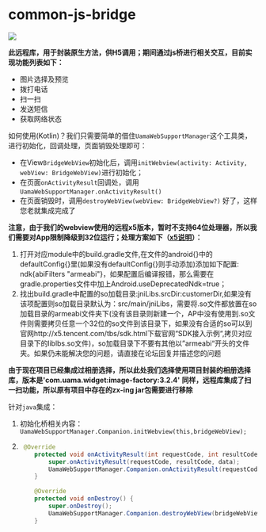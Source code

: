 # common-js-bridge

[![](https://jitpack.io/v/UamaHZ/common-js-bridge.svg)](https://jitpack.io/#UamaHZ/common-js-bridge)

**此远程库，用于封装原生方法，供H5调用；期间通过js桥进行相关交互，目前实现功能列表如下：**
- 图片选择及预览
- 拨打电话
- 扫一扫
- 发送短信
- 获取网络状态

如何使用(Kotlin)？我们只需要简单的借住`UamaWebSupportManager`这个工具类，进行初始化，回调处理，页面销毁处理即可：
- 在View`BridgeWebView`初始化后，调用`initWebview(activity: Activity, webView: BridgeWebView)`进行初始化；
- 在页面`onActivityResult`回调处，调用`UamaWebSupportManager.onActivityResult()`
- 在页面销毁时，调用`destroyWebView(webView: BridgeWebView?)`
好了，这样您老就集成完成了


**注意，由于我们的webview使用的远程x5版本，暂时不支持64位处理器，所以我们需要对App限制降级到32位运行；处理方案如下（[x5说明](https://x5.tencent.com/tbs/technical.html#/detail/sdk/1/34cf1488-7dc2-41ca-a77f-0014112bcab7)）：**

1. 打开对应module中的build.gradle文件,在文件的android{}中的defaultConfig{}里(如果没有defaultConfig{}则手动添加)添加如下配置: ndk{abiFilters "armeabi"}，如果配置后编译报错，那么需要在gradle.properties文件中加上Android.useDeprecatedNdk=true；
2. 找出build.gradle中配置的so加载目录:jniLibs.srcDir:customerDir,如果没有该项配置则so加载目录默认为：src/main/jniLibs，需要将.so文件都放置在so加载目录的armeabi文件夹下(没有该目录则新建一个，AP中没有使用到.so文件则需要拷贝任意一个32位的so文件到该目录下，如果没有合适的so可以到官网http://x5.tencent.com/tbs/sdk.html下载官网“SDK接入示例“,拷贝对应目录下的liblbs.so文件)，so加载目录下不要有其他以”armeabi“开头的文件夹。如果仍未能解决您的问题，请直接在论坛回复并描述您的问题

**由于现在项目已经集成过相册选择，所以此处我们选择使用项目封装的相册选择库，版本是'com.uama.widget:image-factory:3.2.4'**
**同样，远程库集成了扫一扫功能，所以原有项目中存在的zx-ing jar包需要进行移除**

针对`java`集成：

1. 初始化桥相关内容：`UamaWebSupportManager.Companion.initWebview(this,bridgeWebView);`

2. ```java
    @Override
       protected void onActivityResult(int requestCode, int resultCode, @Nullable Intent data) {
           super.onActivityResult(requestCode, resultCode, data);
           UamaWebSupportManager.Companion.onActivityResult(requestCode,resultCode,data,this);
       }
       
       @Override
       protected void onDestroy() {
           super.onDestroy();
           UamaWebSupportManager.Companion.destroyWebView(bridgeWebView);
       }
    ```
